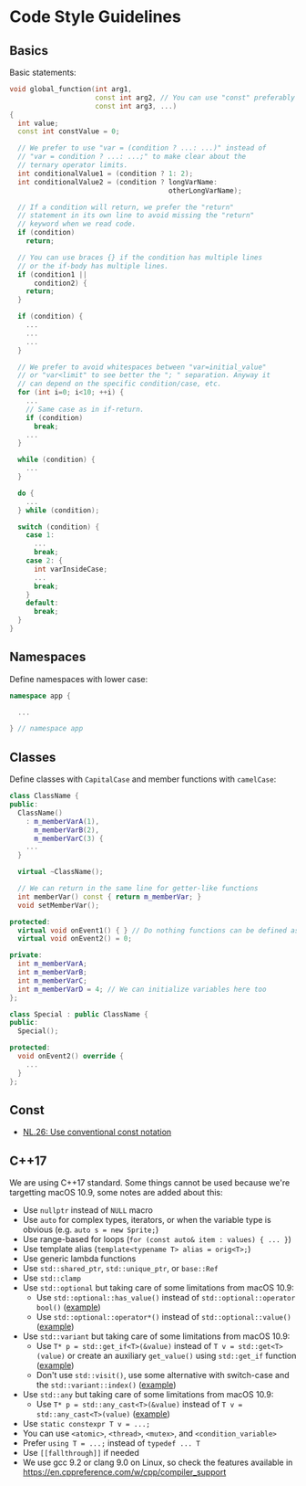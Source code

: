 # Code Style Guidelines

## Basics

Basic statements:

```c++
void global_function(int arg1,
                     const int arg2, // You can use "const" preferably
                     const int arg3, ...)
{
  int value;
  const int constValue = 0;

  // We prefer to use "var = (condition ? ...: ...)" instead of
  // "var = condition ? ...: ...;" to make clear about the
  // ternary operator limits.
  int conditionalValue1 = (condition ? 1: 2);
  int conditionalValue2 = (condition ? longVarName:
                                       otherLongVarName);

  // If a condition will return, we prefer the "return"
  // statement in its own line to avoid missing the "return"
  // keyword when we read code.
  if (condition)
    return;

  // You can use braces {} if the condition has multiple lines
  // or the if-body has multiple lines.
  if (condition1 ||
      condition2) {
    return;
  }

  if (condition) {
    ...
    ...
    ...
  }

  // We prefer to avoid whitespaces between "var=initial_value"
  // or "var<limit" to see better the "; " separation. Anyway it
  // can depend on the specific condition/case, etc.
  for (int i=0; i<10; ++i) {
    ...
    // Same case as in if-return.
    if (condition)
      break;
    ...
  }

  while (condition) {
    ...
  }

  do {
    ...
  } while (condition);

  switch (condition) {
    case 1:
      ...
      break;
    case 2: {
      int varInsideCase;
      ...
      break;
    }
    default:
      break;
  }
}
```

## Namespaces

Define namespaces with lower case:

```c++
namespace app {

  ...

} // namespace app
```

## Classes

Define classes with `CapitalCase` and member functions with `camelCase`:

```c++
class ClassName {
public:
  ClassName()
    : m_memberVarA(1),
      m_memberVarB(2),
      m_memberVarC(3) {
    ...
  }

  virtual ~ClassName();

  // We can return in the same line for getter-like functions
  int memberVar() const { return m_memberVar; }
  void setMemberVar();

protected:
  virtual void onEvent1() { } // Do nothing functions can be defined as "{ }"
  virtual void onEvent2() = 0;

private:
  int m_memberVarA;
  int m_memberVarB;
  int m_memberVarC;
  int m_memberVarD = 4; // We can initialize variables here too
};

class Special : public ClassName {
public:
  Special();

protected:
  void onEvent2() override {
    ...
  }
};
```

## Const

* [NL.26: Use conventional const notation](https://github.com/isocpp/CppCoreGuidelines/blob/master/CppCoreGuidelines.md#nl26-use-conventional-const-notation)

## C++17

We are using C++17 standard. Some things cannot be used because we're
targetting macOS 10.9, some notes are added about this:

* Use `nullptr` instead of `NULL` macro
* Use `auto` for complex types, iterators, or when the variable type
  is obvious (e.g. `auto s = new Sprite;`)
* Use range-based for loops (`for (const auto& item : values) { ... }`)
* Use template alias (`template<typename T> alias = orig<T>;`)
* Use generic lambda functions
* Use `std::shared_ptr`, `std::unique_ptr`, or `base::Ref`
* Use `std::clamp`
* Use `std::optional` but taking care of some limitations from macOS 10.9:
  * Use `std::optional::has_value()` instead of `std::optional::operator bool()` ([example](https://github.com/aseprite/laf/commit/81622fcbb9e4a0edc14a02250c387bd6fa878708))
  * Use `std::optional::operator*()` instead of `std::optional::value()` ([example](https://github.com/aseprite/aseprite/commit/4471dab289cdd45762155ce0b16472e95a7f8642))
* Use `std::variant` but taking care of some limitations from macOS 10.9:
  * Use `T* p = std::get_if<T>(&value)` instead of `T v = std::get<T>(value)` or
    create an auxiliary `get_value()` using `std::get_if` function ([example](https://github.com/aseprite/aseprite/commit/dc0e57728ae2b10cd8365ff0a50263daa8fcc9ac#diff-a59e14240d83bffc2ea917d7ddd7b2762576b0e9ab49bf823ba1a89c653ff978R98))
  * Don't use `std::visit()`, use some alternative with switch-case and the `std::variant::index()` ([example](https://github.com/aseprite/aseprite/commit/574f58375332bb80ce5572fdedb1028617786e45))
* Use `std::any` but taking care of some limitations from macOS 10.9:
  * Use `T* p = std::any_cast<T>(&value)` instead of `T v = std::any_cast<T>(value)` ([example](https://github.com/aseprite/aseprite/commit/c8d4c60f07df27590381ef28001a40f8f785f50e))
* Use `static constexpr T v = ...;`
* You can use `<atomic>`, `<thread>`, `<mutex>`, and `<condition_variable>`
* Prefer `using T = ...;` instead of `typedef ... T`
* Use `[[fallthrough]]` if needed
* We use gcc 9.2 or clang 9.0 on Linux, so check the features available in
  https://en.cppreference.com/w/cpp/compiler_support
